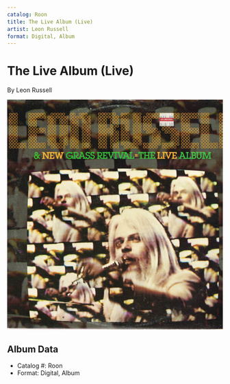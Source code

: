 ```yaml
---
catalog: Roon
title: The Live Album (Live)
artist: Leon Russell
format: Digital, Album
---
```


# The Live Album (Live)

By Leon Russell

![](../../assets/albumcovers/Leon_Russell-The_Live_Album_Live.png)

## Album Data

- Catalog #: Roon
- Format: Digital, Album

